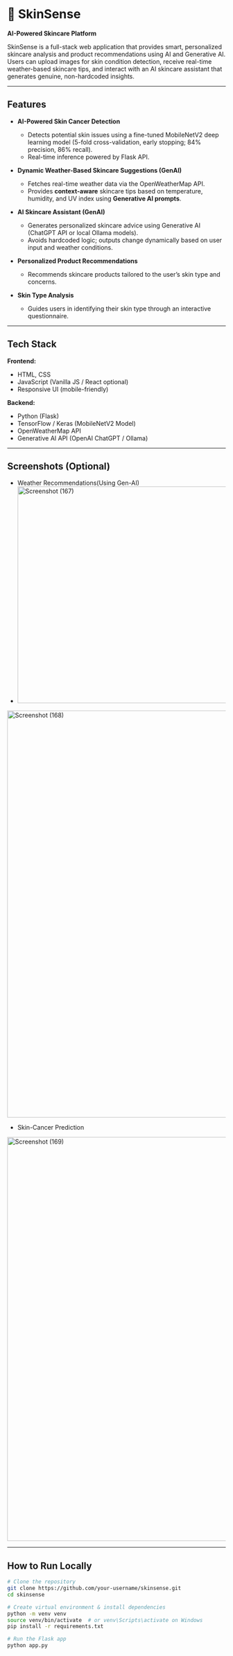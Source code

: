 # 🌿 SkinSense

**AI-Powered Skincare Platform**

SkinSense is a full-stack web application that provides smart, personalized skincare analysis and product recommendations using AI and Generative AI. Users can upload images for skin condition detection, receive real-time weather-based skincare tips, and interact with an AI skincare assistant that generates genuine, non-hardcoded insights.

---

## Features

- **AI-Powered Skin Cancer Detection**
  - Detects potential skin issues using a fine-tuned MobileNetV2 deep learning model (5-fold cross-validation, early stopping; 84% precision, 86% recall).
  - Real-time inference powered by Flask API.

- **Dynamic Weather-Based Skincare Suggestions (GenAI)**
  - Fetches real-time weather data via the OpenWeatherMap API.
  - Provides **context-aware** skincare tips based on temperature, humidity, and UV index using **Generative AI prompts**.

- **AI Skincare Assistant (GenAI)**
  - Generates personalized skincare advice using Generative AI (ChatGPT API or local Ollama models).
  - Avoids hardcoded logic; outputs change dynamically based on user input and weather conditions.

- **Personalized Product Recommendations**
  - Recommends skincare products tailored to the user’s skin type and concerns.

- **Skin Type Analysis**
  - Guides users in identifying their skin type through an interactive questionnaire.

---

## Tech Stack

**Frontend:**
- HTML, CSS
- JavaScript (Vanilla JS / React optional)
- Responsive UI (mobile-friendly)

**Backend:**
- Python (Flask)
- TensorFlow / Keras (MobileNetV2 Model)
- OpenWeatherMap API
- Generative AI API (OpenAI ChatGPT / Ollama)

---

## Screenshots (Optional)
- Weather Recommendations(Using Gen-AI)
- <img width="1000" height="500" alt="Screenshot (167)" src="https://github.com/user-attachments/assets/0b5b5948-f723-4d5a-b743-0e58875f5ed4" />

<img width="1697" height="939" alt="Screenshot (168)" src="https://github.com/user-attachments/assets/0489a1b1-11b4-4941-af1d-4b77226bde19" />

- Skin-Cancer Prediction
<img width="1836" height="932" alt="Screenshot (169)" src="https://github.com/user-attachments/assets/578e8672-1ee6-44eb-b60b-d4036cbe6153" />

---

## How to Run Locally

```bash
# Clone the repository
git clone https://github.com/your-username/skinsense.git
cd skinsense

# Create virtual environment & install dependencies
python -m venv venv
source venv/bin/activate  # or venv\Scripts\activate on Windows
pip install -r requirements.txt

# Run the Flask app
python app.py
